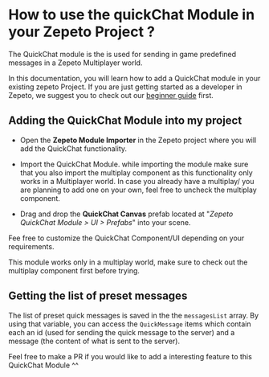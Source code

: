 # How to use the quickChat Module in your Zepeto Project ?

The QuickChat module is the is used for sending in game predefined messages in a Zepeto Multiplayer world. 

In this documentation, you will learn how to add a QuickChat module in your existing zepeto Project. If you are just getting started as a developer in Zepeto, we suggest you to  check out our [beginner guide](https://docs.zepeto.me/studio-item/lang-ko/docs) first. 


## Adding the QuickChat Module into my project


- Open the **Zepeto Module Importer** in the Zepeto project where you will add the QuickChat functionality.
  
- Import the QuickChat Module. while importing the module make sure that you also import the multiplay component as this functionality only works in a Multiplayer world. In case you already have a multiplay/ you are planning to add one on your own, feel free to uncheck the multiplay component.
  
- Drag and drop the **QuickChat Canvas** prefab located at "*Zepeto QuickChat Module > UI > Prefabs*" into your scene. 

Fee free to customize the QuickChat Component/UI depending on your requirements.

This module works only in a multiplay world, make sure to check out the multiplay component first before trying.


## Getting the list of preset messages

The list of preset quick messages is saved in the the `messagesList` array. By using that variable, you can access the `QuickMessage` items which contain each an id (used for sending the quick message to the server) and a message (the content of what is sent to the server).


Feel free to make a PR if you would like to add a interesting feature to this QuickChat Module ^^


